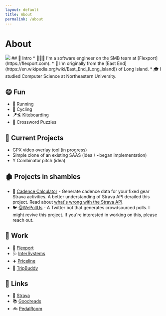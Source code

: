 ```yaml
---
layout: default
title: About
permalink: /about
---
```

# About

<div id="about" markdown="1">
<img class="img-wide" src="https://i.imgur.com/sTXCdDv.jpg">
## 👋 Intro
* 👨🏻‍💻 I'm a software engineer on the SMB team at [Flexport](https://flexport.com).
* 🏡 I'm originally from the [East End](https://en.wikipedia.org/wiki/East_End_(Long_Island)) of Long Island.
* 🎓 I studied Computer Science at Northeastern University.

## 😄 Fun
* 🏃 Running
* 🚴 Cycling
* 🪁🏄 Kiteboarding
* 🧩 Crossword Puzzles

## 🚧 Current Projects
* GPX video overlay tool (in progress)
* Simple clone of an existing SAAS (idea / ~began implementation)
* Y Combinator pitch (idea)

## 🏚 Projects in shambles
* 🚴 [Cadence Calculator](https://github.com/walkersutton/cadence-calculator) - Generate cadence data for your fixed gear Strava activities. A better understanding of Strava API derailed this project. Read about [what's wrong with the Strava API](https://walkersutton.com/coming_soon).
* 🐦 [@WePollUs](https://twitter.com/wepollus) - A Twitter bot that generates crowdsourced polls. I might revive this project. If you're interested in working on this, please reach out.

## 👔 Work
* 🚢 [Flexport](https://www.flexport.com)
* 🩺 [InterSystems](https://www.intersystems.com)
* ✈️ [Priceline](https://www.priceline.com)
* 🚗 [TripBuddy](https://www.thetripbuddyapp.com)

## 🔗 Links
* 🏃 [Strava](https://www.strava.com/athletes/2700105)
* 📚 [Goodreads](https://www.goodreads.com/walkersutton)
* 🚲 [PedalRoom](https://www.pedalroom.com/members/walkersutton)
</div>
